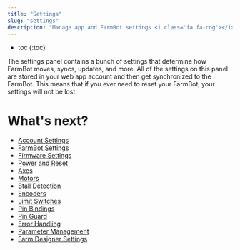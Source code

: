 ```yaml
---
title: "Settings"
slug: "settings"
description: "Manage app and FarmBot settings <i class='fa fa-cog'></i>\n[Open in the app](https://my.farm.bot/app/designer/settings)"
---
```


* toc
{:toc}

The settings panel contains a bunch of settings that determine how FarmBot moves, syncs, updates, and more. All of the settings on this panel are stored in your web app account and then get synchronized to the FarmBot. This means that if you ever need to reset your FarmBot, your settings will not be lost.

# What's next?

 * [Account Settings](../The-FarmBot-Web-App/settings/account-settings.md)
 * [FarmBot Settings](../The-FarmBot-Web-App/settings/farmbot-settings.md)
 * [Firmware Settings](../The-FarmBot-Web-App/settings/firmware-settings.md)
 * [Power and Reset](../The-FarmBot-Web-App/settings/power-and-reset.md)
 * [Axes](../The-FarmBot-Web-App/settings/axes.md)
 * [Motors](../The-FarmBot-Web-App/settings/motors.md)
 * [Stall Detection](../The-FarmBot-Web-App/settings/stall-detection.md)
 * [Encoders](../The-FarmBot-Web-App/settings/encoders.md)
 * [Limit Switches](../The-FarmBot-Web-App/settings/limit-switches.md)
 * [Pin Bindings](../The-FarmBot-Web-App/settings/pin-bindings.md)
 * [Pin Guard](../The-FarmBot-Web-App/settings/pin-guard.md)
 * [Error Handling](../The-FarmBot-Web-App/settings/error-handling.md)
 * [Parameter Management](../The-FarmBot-Web-App/settings/danger-zone.md)
 * [Farm Designer Settings](../The-FarmBot-Web-App/settings/farm-designer-settings.md)
